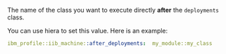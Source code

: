 The name of the class you want to execute directly **after** the `deployments` class.

You can use hiera to set this value. Here is an example:

```yaml
ibm_profile::iib_machine::after_deployments:  my_module::my_class
```
